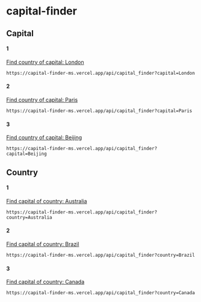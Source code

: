 # capital-finder

## Capital
#### 1
[Find country of capital: London](https://capital-finder-ms.vercel.app/api/capital_finder?capital=London) 
```
https://capital-finder-ms.vercel.app/api/capital_finder?capital=London
```
#### 2
[Find country of capital: Paris](https://capital-finder-ms.vercel.app/api/capital_finder?capital=Paris)
```
https://capital-finder-ms.vercel.app/api/capital_finder?capital=Paris
```
#### 3
[Find country of capital: Beijing](https://capital-finder-ms.vercel.app/api/capital_finder?capital=Beijing)
```
https://capital-finder-ms.vercel.app/api/capital_finder?capital=Beijing
```
## Country
#### 1
[Find capital of country: Australia](https://capital-finder-ms.vercel.app/api/capital_finder?country=Australia)
```
https://capital-finder-ms.vercel.app/api/capital_finder?country=Australia
```
#### 2
[Find capital of country: Brazil](https://capital-finder-ms.vercel.app/api/capital_finder?country=Brazil)
```
https://capital-finder-ms.vercel.app/api/capital_finder?country=Brazil
```
#### 3
[Find capital of country: Canada](https://capital-finder-ms.vercel.app/api/capital_finder?country=Canada)
```
https://capital-finder-ms.vercel.app/api/capital_finder?country=Canada
```


